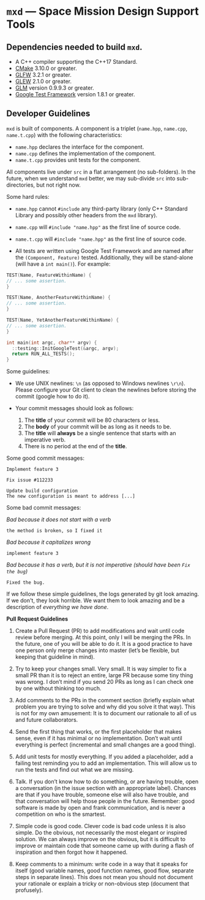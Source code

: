 # `mxd` &mdash; Space Mission Design Support Tools

## Dependencies needed to build `mxd`.

* A C++ compiler supporting the C++17 Standard.
* [CMake](https://cmake.org/) 3.10.0 or greater.
* [GLFW](https://www.glfw.org/) 3.2.1 or greater.
* [GLEW](http://glew.sourceforge.net/) 2.1.0 or greater.
* [GLM](https://glm.g-truc.net/0.9.9/index.html) version 0.9.9.3 or greater.
* [Google Test Framework](https://github.com/google/googletest) version 1.8.1 or greater.

## Developer Guidelines

`mxd` is built of components. A component is a triplet (`name.hpp`, `name.cpp`,
`name.t.cpp`) with the following characteristics:

* `name.hpp` declares the interface for the component.
* `name.cpp` defines the implementation of the component.
* `name.t.cpp` provides unit tests for the component.

All components live under `src` in a flat arrangement (no sub-folders). In the
future, when we understand `mxd` better, we may sub-divide `src` into
sub-directories, but not right now.

Some hard rules:

* `name.hpp` cannot `#include` any third-party library (only C++ Standard
  Library and possibly other headers from the `mxd` library).

* `name.cpp` will `#include "name.hpp"` as the first line of source code.

* `name.t.cpp` will `#include "name.hpp"` as the first line of source code.

* All tests are written using Google Test Framework and are named after the
  `(Component, Feature)` tested. Additionally, they will be stand-alone (will have
  a `int main()`). For example:

```c++
TEST(Name, FeatureWithinName) {
// ... some assertion.
}

TEST(Name, AnotherFeatureWithinName) {
// ... some assertion.
}

TEST(Name, YetAnotherFeatureWithinName) {
// ... some assertion.
}

int main(int argc, char** argv) {
  ::testing::InitGoogleTest(&argc, argv);
  return RUN_ALL_TESTS();
}
```

Some guidelines:

* We use UNIX newlines: `\n` (as opposed to Windows newlines `\r\n`). Please
  configure your Git client to clean the newlines before storing the commit
  (google how to do it).

* Your commit messages should look as follows:

  1. The **title** of your commit will be 80 characters or less.
  2. The **body** of your commit will be as long as it needs to be.
  3. The **title** will **always** be a single sentence that starts with an
  imperative verb.
  4. There is no period at the end of the **title**.

Some good commit messages:

```
Implement feature 3
```

```
Fix issue #112233
```

```
Update build configuration
The new configuration is meant to address [...]
```

Some bad commit messages:

*Bad because it does not start with a verb*
```
the method is broken, so I fixed it
```

*Bad because it capitalizes wrong*
```
implement feature 3
```

*Bad because it has a verb, but it is not imperative (should have been `Fix the bug`)*

```
Fixed the bug.
```

If we follow these simple guidelines, the logs generated by git look amazing. If
we don't, they look horrible. We want them to look amazing and be a description
of *everything we have done*.

**Pull Request Guidelines**

1. Create a Pull Request (PR) to add modifications and wait until code review 
before merging. At this point, only I will be merging the PRs. In the future, 
one of you will be able to do it. It is a good practice to have one person only 
merge changes into master (let’s be flexible, but keeping that guideline in mind).

2. Try to keep your changes small. Very small. It is way simpler to fix a small 
PR than it is to reject an entire, large PR because some tiny thing was wrong. 
I don’t mind if you send 20 PRs as long as I can check one by one without 
thinking too much.

3. Add comments to the PRs in the comment section (briefly explain what problem 
you are trying to solve and why did you solve it that way). This is not for my 
own amusement: It is to document our rationale to all of us and future collaborators.

4. Send the first thing that works, or the first placeholder that makes sense, 
even if it has minimal or no implementation. Don’t wait until everything is 
perfect (incremental and small changes are a good thing).

5. Add unit tests for mostly everything. If you added a placeholder, add a 
failing test reminding you to add an implementation. This will allow us to run 
the tests and find out what we are missing.

6. Talk. If you don’t know how to do something, or are having trouble, open a 
conversation (in the issue section with an appropriate label). Chances are that 
if you have trouble, someone else will also have trouble, and that conversation 
will help those people in the future. Remember: good software is made by open 
and frank communication, and is never a competition on who is the smartest.

7. Simple code is good code. Clever code is bad code unless it is also simple. 
Do the obvious, not necessarily the most elegant or inspired solution. We can 
always improve on the obvious, but it is difficult to improve or maintain code 
that someone came up with during a flash of inspiration and then forgot how it 
happened.

8. Keep comments to a minimum: write code in a way that it speaks for itself 
(good variable names, good function names, good flow, separate steps in separate 
lines). This does not mean you should not document your rationale or explain a 
tricky or non-obvious step (document that profusely).
